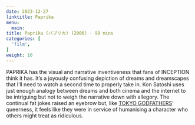 ```yaml
---
date: 2023-12-27
linktitle: Paprika
menu:
  main:
title: Paprika (パプリカ) (2006) - 90 mins
categories: [
  'film',
]
weight: 10
---
```


PAPRIKA has the visual and narrative inventiveness that fans of INCEPTION think it has. It’s a joyously confusing depiction of dreams and dreamscapes that I’ll need to watch a second time to properly take in. Kon Satoshi uses just enough analogy between dreams and both cinema and the internet to be intriguing but not to weigh the narrative down with allegory. The continual fat jokes raised an eyebrow but, like [TOKYO GODFATHERS](https://reviewsperminute.simonxix.com/posts/tokyo_godfathers/)’ queerness, it feels like they were in service of humanising a character who others might treat as ridiculous.

